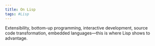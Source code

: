 ```yaml
---
title: On Lisp
tags: #Lisp
---
```


Extensibility, bottom-up programming, interactive development, source code transformation, embedded languages—this is where Lisp shows to advantage.

